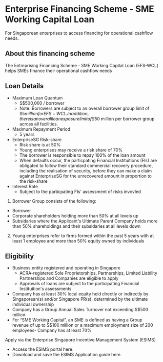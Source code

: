 # Enterprise Financing Scheme - SME Working Capital Loan
For Singaporean enterprises to access financing for operational cashflow needs.

## About this financing scheme
The Entreprising Financing Scheme - SME Working Capital Loan (EFS-WCL) helps SMEs finance their operational cashflow needs

## Loan Details
- Maximum Loan Quantum
    - S$500,000 / borrower
    - Note: Borrowers are subject to an overall borrower group limit of S$5 million for EFS-WCL. In addition, there is an overall loan exposure limit of S$50 million per borrower group across all facilities.
- Maximum Repayment Period
    - 5 years
- EnterpriseSG Risk-share
    - Risk share is at 50%
    - Young enterprises may receive a risk share of 70%
    - The borrower is responsible to repay 100% of the loan amount
    - When defaults occur, the particpating Financial Instituitions (FIs) are obligated to follow their standard commercial recovery procedure, including the realisation of security, before they can make a claim against EnterpriseSG for the unrecovered amount in proportion to the risk-share
- Interest Rate
    - Subject to the particpating FIs' assessment of risks invovled

1. Borrower Group consists of the following:
- Borrower
- Corporate shareholders holding more than 50% at all levels up
- Subsidaries where the Applicant's Ultimate Parent Company holds more than 50% shareholdings and their subsidaries at all levels down

2. Young enterprises refer to firms formed within the past 5 years with at least 1 employee and more than 50% equity owned by individuals

## Eligibility
- Business entity registered and operating in Singapore
    - ACRA-registered Sole Proprietorships, Partnerships, Limited Liability Partnerships and Companies are eligible to apply
    - Approvals of loans are subject to the participating Financial Instituition's assessments
- Company has at least 30% local equity held directly or indirectly by Singaporean(s) and/or Singapore PR(s), determined by the ultimate individual ownership
- Company has a Group Annual Sales Turnover not exceeding S$500 million
- For “SME Working Capital”, an SME is defined as having a Group revenue of up to S$100 million or a maximum employment size of 200 employees- Company has at least 70%

<!-- ## How to apply?
Interested enterprises may approach any of the following participating Financial Institutions (FIs) to apply for the loan (subject to banks’ credit approval).
- CIMB Bank Berhad: 6438 7888
- DBS Bank Ltd: 1800 222 2200
- ETHOZ Capital Ltd	6654 7799
- FS Capital Pte Ltd: 6221 0958
- GB Helios Pte Ltd (previously known as Goldbell Financial Services): talktous@gbhelios.com.sg / 8399 2340
- The Hongkong and Shanghai Banking Corporation: 1800 216 9008 / 6216 9008
- Hong Leong Finance Ltd: 1800 3388 338
- IFS Capital Ltd: 6270 7711
- Maybank Singapore Ltd: 1800 777 0022
- ORIX Leasing Singapore Ltd: 6339 3622
- Oversea-Chinese Banking Corporation Ltd (OCBC Bank): 6538 1111
- Resona Merchant Bank Asia Ltd: 6224 7155 / 6228 6124
- RHB Bank Berhad: 1800 323 0100
- SingFinance (previously known as Sing Investments & Finance Ltd): 6305 0300
- Singapura Finance Ltd: 6880 0688
- Standard Chartered Bank: 1800 747 7000
- United Overseas Bank Ltd: 1800 2266 121 -->

Apply via the Enterprise Singapore Incentive Management System (ESIMS)
- Access the ESIMS portal here.
- Download and save the ESIMS Application guide here.